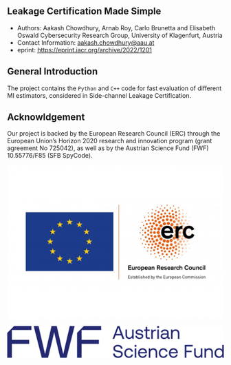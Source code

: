 ## Leakage Certification Made Simple
- Authors:    Aakash Chowdhury, Arnab Roy, Carlo Brunetta and Elisabeth Oswald
  Cybersecurity Research Group, University of Klagenfurt, Austria
- Contact Information:    aakash.chowdhury@aau.at
- eprint:     https://eprint.iacr.org/archive/2022/1201

## General Introduction
The project contains the `Python` and `C++` code for fast evaluation of different MI estimators, considered in Side-channel Leakage Certification.  

## Acknowldgement
Our project is backed by the European Research Council (ERC) through the European Union’s Horizon 2020 research and innovation program (grant agreement No 725042), as well as by the Austrian Science Fund (FWF) 10.55776/F85 (SFB SpyCode).

 ![EU Logo](https://github.com/sca-research/Leakage-Certification-Made-Simple/blob/main/LOGO_ERC-FLAG_EU.jpg)
 
 ![FWF Logo](https://github.com/sca-research/Leakage-Certification-Made-Simple/blob/main/FWF_Logo_Zusatz_Dunkelblau_RGB_EN.png)
 
 
